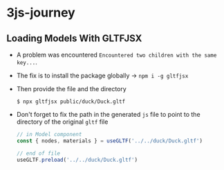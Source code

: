 # 3js-journey

## Loading Models With GLTFJSX
  - A problem was encountered `Encountered two children with the same key...`.
  - The fix is to install the package globally &rarr; `npm i -g gltfjsx`
  - Then provide the file and the directory

    ```
    $ npx gltfjsx public/duck/Duck.gltf
    ```

  - Don't forget to fix the path in the generated `js` file to point to the directory of the original `gltf` file

    ```js
    // in Model component
    const { nodes, materials } = useGLTF('../../duck/Duck.gltf')

    // end of file
    useGLTF.preload('../../duck/Duck.gltf')
    ```